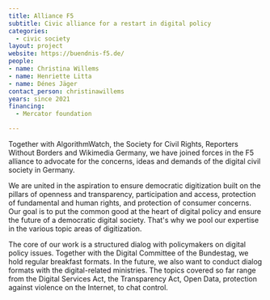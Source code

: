 ```yaml
---
title: Alliance F5 
subtitle: Civic alliance for a restart in digital policy
categories:
  - civic society
layout: project
website: https://buendnis-f5.de/
people:
- name: Christina Willems
- name: Henriette Litta
- name: Dénes Jäger
contact_person: christinawillems
years: since 2021
financing:
  - Mercator foundation

---
```


Together with AlgorithmWatch, the Society for Civil Rights, Reporters Without Borders and Wikimedia Germany, we have joined forces in the F5 alliance to advocate for the concerns, ideas and demands of the digital civil society in Germany.

We are united in the aspiration to ensure democratic digitization built on the pillars of openness and transparency, participation and access, protection of fundamental and human rights, and protection of consumer concerns. Our goal is to put the common good at the heart of digital policy and ensure the future of a democratic digital society. That&apos;s why we pool our expertise in the various topic areas of digitization. 

The core of our work is a structured dialog with policymakers on digital policy issues. Together with the Digital Committee of the Bundestag, we hold regular breakfast formats. In the future, we also want to conduct dialog formats with the digital-related ministries. The topics covered so far range from the Digital Services Act, the Transparency Act, Open Data, protection against violence on the Internet, to chat control.
